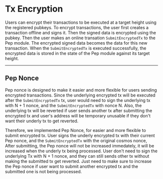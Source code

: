 # Tx Encryption

Users can encrypt their transactions to be executed at a target height using the registered pubkeys. To encrypt transactions, the user first creates a transaction offline and signs it. Then the signed data is encrypted using the pubkey. Then the user makes an online transation `SubmitEncryptedTx` to the Pep module. The encrypted signed data becomes the data for this new transaction. When the `SubmitEncryptedTx` is executed successfully, the encrypted data is stored in the state of the Pep module against its target height.

---
## Pep Nonce

Pep nonce is designed to make it easier and more flexible for users sending encrypted transactions. Since the underlying encrypted tx will be executed after the `SubmitEncryptedTx` tx, user would need to sign the underlying tx with N + 1 nonce, and the `SubmitEncryptedTx` with nonce N. Also, the underlying tx will be reverted if user sends another tx after submitting the encrypted tx and user's address will be temporary unusable if they don't want their underly tx to get reverted.

Therefore, we implemented Pep Nonce, for easier and more flexible to submit encrypted tx. User signs the underly encrypted tx with their current Pep nonce, and the `SubmitEncryptedTx` with the original cosmos nonce, After submitting, the Pep nonce will not be increased immedately, it will be increased when the underly tx being processed. User don't need to sign the underlying Tx with N + 1 nonce, and they can still sends other tx without making the submitted tx get reverted. Just need to make sure to increase the Pep nonce if user want to submit another encrypted tx and the submitted one is not being processed.
